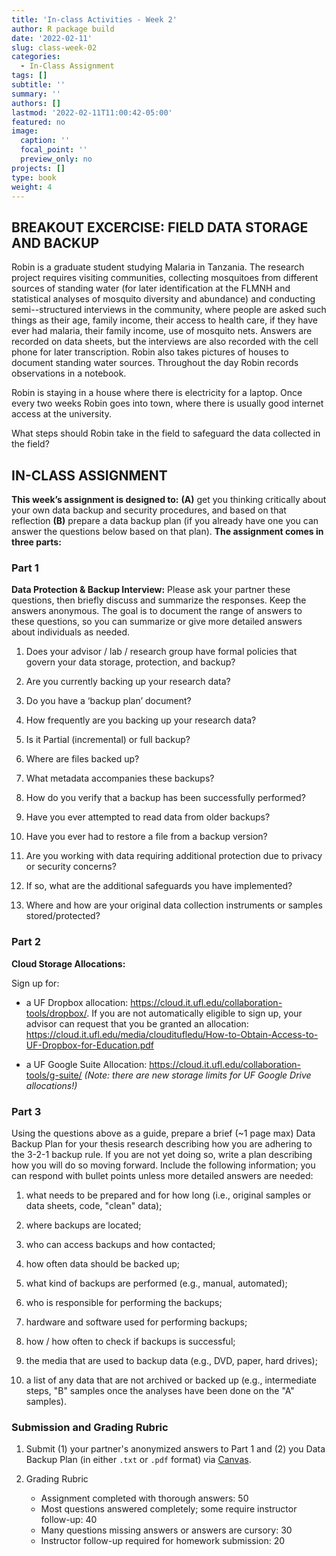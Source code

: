 ```yaml
---
title: 'In-class Activities - Week 2'
author: R package build
date: '2022-02-11'
slug: class-week-02
categories:
  - In-Class Assignment
tags: []
subtitle: ''
summary: ''
authors: []
lastmod: '2022-02-11T11:00:42-05:00'
featured: no
image:
  caption: ''
  focal_point: ''
  preview_only: no
projects: []
type: book
weight: 4
---
```


## BREAKOUT EXCERCISE: FIELD DATA STORAGE AND BACKUP

Robin is a graduate student studying Malaria in Tanzania. The research project requires visiting communities, collecting mosquitoes from different sources of standing water (for later identification at the FLMNH and statistical analyses of mosquito diversity and abundance) and conducting semi--structured interviews in the community, where people are asked such things as their age, family income, their access to health care, if they have ever had malaria, their family income, use of mosquito nets. Answers are recorded on data sheets, but the interviews are also recorded with the cell phone for later transcription. Robin also takes pictures of houses to document standing water sources. Throughout the day Robin records observations in a notebook.  

Robin is staying in a house where there is electricity for a laptop. Once every two weeks Robin goes into town, where there is usually good internet access at the university. 

What steps should Robin take in the field to safeguard the data collected in the field? 

## IN-CLASS ASSIGNMENT


**This week’s assignment is designed to:** **(A)** get you thinking critically about your own data backup and security procedures, and based on that reflection **(B)** prepare a data backup plan (if you already have one you can answer the questions below based on that plan).  **The assignment comes in three parts:**   

###  Part 1

**Data Protection & Backup Interview:** Please ask your partner these questions, then briefly discuss and summarize the responses. Keep the answers anonymous. The goal is to document the range of answers to these questions, so you can summarize or give more detailed answers about individuals as needed.

1.	Does your advisor / lab / research group have formal policies that govern your data storage, protection, and backup?

2.	Are you currently backing up your research data?

3.	Do you have a ‘backup plan’ document?

4.	How frequently are you backing up your research data? 

5.	Is it Partial (incremental) or full backup? 

6.	Where are files backed up? 

7.	What metadata accompanies these backups? 

8.	How do you verify that a backup has been successfully performed? 

9.	Have you ever attempted to read data from older backups? 

10.	Have you ever had to restore a file from a backup version?

11.	Are you working with data requiring additional protection due to privacy or security concerns? 

12.	If so, what are the additional safeguards you have implemented?

13.	Where and how are your original data collection instruments or samples stored/protected?

###  Part 2

**Cloud Storage Allocations:** 

Sign up for:

  * a UF Dropbox allocation: https://cloud.it.ufl.edu/collaboration-tools/dropbox/. If you are not automatically eligible to sign up, your advisor can request that you be granted an allocation: https://cloud.it.ufl.edu/media/clouditufledu/How-to-Obtain-Access-to-UF-Dropbox-for-Education.pdf   

  * a UF Google Suite Allocation: https://cloud.it.ufl.edu/collaboration-tools/g-suite/  *(Note: there are new storage limits for UF Google Drive allocations!)*

###  Part 3

Using the questions above as a guide, prepare a brief (~1 page max) Data Backup Plan for your thesis research describing how you are adhering to the 3-2-1 backup rule. If you are not yet doing so, write a plan describing how you will do so moving forward.  Include the following information; you can respond with bullet points unless more detailed answers are needed:   

   1.	what needs to be prepared and for how long (i.e., original samples or data sheets, code, "clean" data);
  
   1.	where backups are located;  
   
   1.	who can access backups and how contacted;  
  
   1.	how often data should be backed up;  
   
   1.	what kind of backups are performed (e.g., manual, automated);  
  
   1.	who is responsible for performing the backups;  
  
   1.	hardware and software used for performing backups;  
  
   1.	how / how often to check if backups is successful;  
  
   1.	the media that are used to backup data (e.g., DVD, paper, hard drives);  
  
   1.	a list of any data that are not archived or backed up (e.g., intermediate steps, "B" samples once the analyses have been done on the "A" samples).
  

### Submission and Grading Rubric

1) Submit (1) your partner's anonymized answers to Part 1 and (2) you Data Backup Plan (in either `.txt` or `.pdf` format) via [Canvas](https://elearning.ufl.edu/).  

2) Grading Rubric 
    * Assignment completed with thorough answers: 50
    * Most questions answered completely; some require instructor follow-up: 40
    * Many questions missing answers or answers are cursory: 30
    * Instructor follow-up required for homework submission: 20
